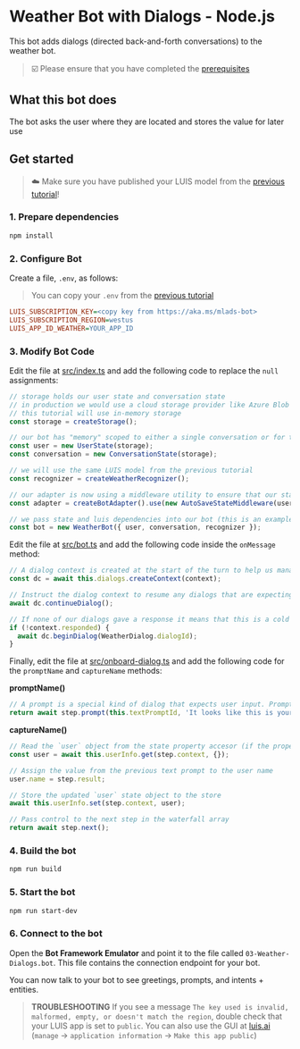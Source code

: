 # Weather Bot with Dialogs - Node.js

This bot adds dialogs (directed back-and-forth conversations) to the weather bot.

> ☑️ Please ensure that you have completed the [prerequisites](../../README.md#prerequisites)

## What this bot does

The bot asks the user where they are located and stores the value for later use

## Get started

> ☁️ Make sure you have published your LUIS model from the [previous tutorial](../02-weather-luis)!

### 1. Prepare dependencies

```bash
npm install
```

### 2. Configure Bot

Create a file, `.env`, as follows:

> You can copy your `.env` from the [previous tutorial](../02-weather-luis)

```ini
LUIS_SUBSCRIPTION_KEY=<copy key from https://aka.ms/mlads-bot>
LUIS_SUBSCRIPTION_REGION=westus
LUIS_APP_ID_WEATHER=YOUR_APP_ID
```

### 3. Modify Bot Code

Edit the file at [src/index.ts](./src/index.ts) and add the following code to replace the `null` assignments:

```typescript
// storage holds our user state and conversation state
// in production we would use a cloud storage provider like Azure Blob
// this tutorial will use in-memory storage
const storage = createStorage();

// our bot has "memory" scoped to either a single conversation or for the lifespan of a user
const user = new UserState(storage);
const conversation = new ConversationState(storage);

// we will use the same LUIS model from the previous tutorial
const recognizer = createWeatherRecognizer();

// our adapter is now using a middleware utility to ensure that our state is automatically persisted after each turn
const adapter = createBotAdapter().use(new AutoSaveStateMiddleware(user, conversation));

// we pass state and luis dependencies into our bot (this is an example of Depdendency Injection)
const bot = new WeatherBot({ user, conversation, recognizer });
```

Edit the file at [src/bot.ts](./src/bot.ts) and add the following code inside the `onMessage` method:

```typescript
// A dialog context is created at the start of the turn to help us manage our DialogSet for the current state of the conversation
const dc = await this.dialogs.createContext(context);

// Instruct the dialog context to resume any dialogs that are expecting a user response (e.g. a text prompt)
await dc.continueDialog();

// If none of our dialogs gave a response it means that this is a cold start request and we should begin a new "weather" dialog
if (!context.responded) {
  await dc.beginDialog(WeatherDialog.dialogId);
}
```

Finally, edit the file at [src/onboard-dialog.ts](./src/dialogs/onboard-dialog.ts) and add the following code for the `promptName` and `captureName` methods:

__promptName()__

```typescript
// A prompt is a special kind of dialog that expects user input. Prompts are commonly used in WaterfallDialogs, as seen here
return await step.prompt(this.textPromptId, 'It looks like this is your first time here. What should I call you?');
```

__captureName()__

```typescript
// Read the `user` object from the state property accesor (if the property does not exist, we use the default value `{}`)
const user = await this.userInfo.get(step.context, {});

// Assign the value from the previous text prompt to the user name
user.name = step.result;

// Store the updated `user` state object to the store
await this.userInfo.set(step.context, user);

// Pass control to the next step in the waterfall array
return await step.next();
```

### 4. Build the bot

```bash
npm run build
```

### 5. Start the bot

```bash
npm run start-dev
```

### 6. Connect to the bot

Open the __Bot Framework Emulator__ and point it to the file called `03-Weather-Dialogs.bot`. This file contains the connection endpoint for your bot.

You can now talk to your bot to see greetings, prompts, and intents + entities.

> __TROUBLESHOOTING__ If you see a message `The key used is invalid, malformed, empty, or doesn't match the region`, double check that your LUIS app is set to `public`. You can also use the GUI at [luis.ai](https://luis.ai) (`manage` -> `application information` -> `Make this app public`)